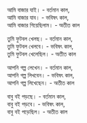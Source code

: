 আমি বাজার যাই। - বর্তমান কাল,   
আমি বাজার যাব। - ভবিষৎ কাল,   
আমি বাজার গিয়েছিলাম। - অতীত কাল 

তুমি ফুটবল খেলছ। - বর্তমান কাল,   
তুমি ফুটবল খেলবে। - ভবিষৎ কাল,   
তুমি ফুটবল খেলেছিল। - অতীত কাল 

আপনি গল্প লেখেন। - বর্তমান কাল,   
আপনি গল্প লিখবেন।  - ভবিষৎ কাল,   
আপনি গল্প লিখেছেন। - অতীত কাল   

বাবু বই পড়ছে। - বর্তমান কাল,   
বাবু বই পড়বে। - ভবিষৎ কাল,   
বাবু বই পড়েছিল। - অতীত কাল 
